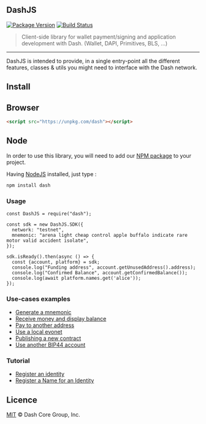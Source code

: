 ## DashJS

[![Package Version](https://img.shields.io/github/package-json/v/dashevo/dashjs.svg?&style=flat-square)](https://www.npmjs.org/package/dash)
[![Build Status](https://img.shields.io/travis/com/dashevo/dashjs.svg?branch=master&style=flat-square)](https://travis-ci.com/dashevo/dashjs)

> Client-side library for wallet payment/signing and application development with Dash. (Wallet, DAPI, Primitives, BLS, ...)

---

DashJS is intended to provide, in a single entry-point all the different features, classes & utils you might need to interface with the Dash network.

## Install

## Browser 

```html
<script src="https://unpkg.com/dash"></script>
```

## Node

In order to use this library, you will need to add our [NPM package](https://www.npmjs.com/dash) to your project.

Having [NodeJS](https://nodejs.org/) installed, just type :

```bash
npm install dash
```

### Usage 

```
const DashJS = require("dash");

const sdk = new DashJS.SDK({
  network: "testnet",
  mnemonic: "arena light cheap control apple buffalo indicate rare motor valid accident isolate",
});

sdk.isReady().then(async () => {
  const {account, platform} = sdk;
  console.log("Funding address", account.getUnusedAddress().address);
  console.log("Confirmed Balance", account.getConfirmedBalance());
  console.log(await platform.names.get('alice'));
});
```


### Use-cases examples
- [Generate a mnemonic](/examples/generate-a-mnemonic.md) 
- [Receive money and display balance](/examples/receive-money-and-check-balance.md) 
- [Pay to another address](/examples/pay-to-another-address.md) 
- [Use a local evonet](/examples/use-local-evonet.md) 
- [Publishing a new contract](/examples/publishing-a-new-contract.md) 
- [Use another BIP44 account](/examples/use-different-account.md) 
    
### Tutorial
- [Register an identity](https://dashplatform.readme.io/docs/tutorial-register-an-identity)
- [Register a Name for an Identity](https://dashplatform.readme.io/docs/tutorial-register-a-name-for-an-identity)
    

## Licence

[MIT](https://github.com/dashevo/dashjs/blob/master/LICENCE.md) © Dash Core Group, Inc.

